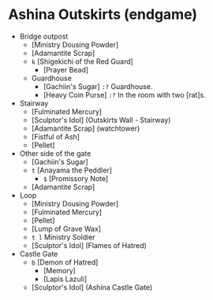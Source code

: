 # Ashina Outskirts (endgame)

- Bridge outpost
  + [Ministry Dousing Powder]
  + [Adamantite Scrap]
  + `k` [Shigekichi of the Red Guard]
    - [Prayer Bead]
  - Guardhouse
    + [Gachiin's Sugar]
      `:?` Guardhouse.
    + [Heavy Coin Purse]
      `:?` In the room with two [rat]s.
- Stairway
  + [Fulminated Mercury]
  + [Sculptor's Idol] (Outskirts Wall - Stairway)
  + [Adamantite Scrap] (watchtower)
  + [Fistful of Ash]
  + [Pellet]
- Other side of the gate
  + [Gachiin's Sugar]
  + `t` [Anayama the Peddler]
    + `$` [Promissory Note]
  + [Adamantite Scrap]
- Loop
  + [Ministry Dousing Powder]
  + [Fulminated Mercury]
  + [Pellet]
  + [Lump of Grave Wax]
  + `t l` Ministry Soldier
  + [Sculptor's Idol] (Flames of Hatred)
- Castle Gate
  + `b` [Demon of Hatred]
    - [Memory]
    - [Lapis Lazuli]
  + [Sculptor's Idol] (Ashina Castle Gate)